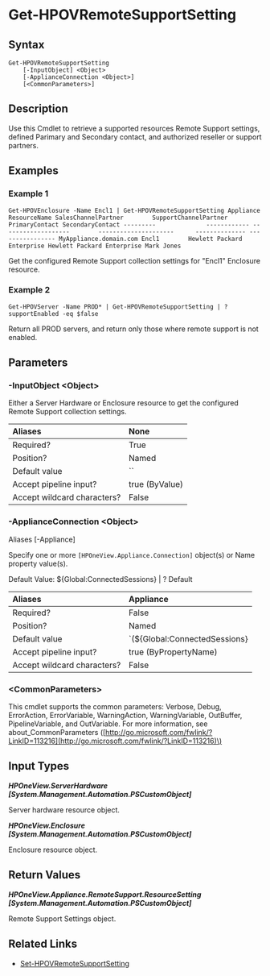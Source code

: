 ﻿---
description: Get supported resource Remote Support settings.
---

# Get-HPOVRemoteSupportSetting

## Syntax

```text
Get-HPOVRemoteSupportSetting
    [-InputObject] <Object>
    [-ApplianceConnection <Object>]
    [<CommonParameters>]
```

## Description

Use this Cmdlet to retrieve a supported resources Remote Support settings, defined Parimary and Secondary contact, and authorized reseller or support partners. 

## Examples

###  Example 1 

```text
Get-HPOVEnclosure -Name Encl1 | Get-HPOVRemoteSupportSetting Appliance              ResourceName SalesChannelPartner        SupportChannelPartner      PrimaryContact SecondaryContact ---------              ------------ -------------------        ---------------------      -------------- ---------------- MyAppliance.domain.com Encl1        Hewlett Packard Enterprise Hewlett Packard Enterprise Mark Jones

```

Get the configured Remote Support collection settings for "Encl1" Enclosure resource.


###  Example 2 

```text
Get-HPOVServer -Name PROD* | Get-HPOVRemoteSupportSetting | ? supportEnabled -eq $false

```

Return all PROD servers, and return only those where remote support is not enabled.


## Parameters

### -InputObject &lt;Object&gt;

Either a Server Hardware or Enclosure resource to get the configured Remote Support collection settings.

| Aliases | None |
| :--- | :--- |
| Required? | True |
| Position? | Named |
| Default value | `` |
| Accept pipeline input? | true (ByValue) |
| Accept wildcard characters? | False |

### -ApplianceConnection &lt;Object&gt;

Aliases [-Appliance]

Specify one or more `[HPOneView.Appliance.Connection]` object(s) or Name property value(s).

Default Value: ${Global:ConnectedSessions} | ? Default

| Aliases | Appliance |
| :--- | :--- |
| Required? | False |
| Position? | Named |
| Default value | `(${Global:ConnectedSessions} | ? Default)` |
| Accept pipeline input? | true (ByPropertyName) |
| Accept wildcard characters? | False |

### &lt;CommonParameters&gt;

This cmdlet supports the common parameters: Verbose, Debug, ErrorAction, ErrorVariable, WarningAction, WarningVariable, OutBuffer, PipelineVariable, and OutVariable. For more information, see about\_CommonParameters \([http://go.microsoft.com/fwlink/?LinkID=113216](http://go.microsoft.com/fwlink/?LinkID=113216)\)

## Input Types

_**HPOneView.ServerHardware [System.Management.Automation.PSCustomObject]**_

Server hardware resource object.

_**HPOneView.Enclosure [System.Management.Automation.PSCustomObject]**_

Enclosure resource object.

## Return Values

_**HPOneView.Appliance.RemoteSupport.ResourceSetting [System.Management.Automation.PSCustomObject]**_

Remote Support Settings object.


## Related Links

* [Set-HPOVRemoteSupportSetting](set-hpovremotesupportsetting.md)
